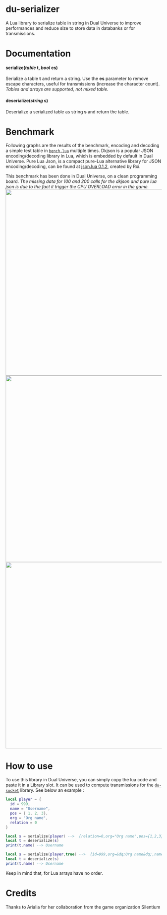 <!-- Introduction -->
# du-serializer
A Lua library to serialize table in string in Dual Universe to improve performances and reduce size to store data in databanks or for transmissions.

<!--List of methods and explanation -->
# Documentation
#### serialize(*table* t, *bool* es)
Serialize a table **t** and return a string.
Use the **es** parameter to remove escape characters, useful for transmissions (increase the character count).
*Tables and arrays are supported, not mixed table.*

#### deserialize(*string* s)
Deserialize a serialized table as string **s** and return the table.


<!--Warnings concerning use -->
# Benchmark
Following graphs are the results of the benchmark, encoding and decoding a simple test table in [`bench.lua`](bench/bench.lua) multiple times.
Dkjson is a popular JSON encoding/decoding library in Lua, which is embedded by default in Dual Universe.
Pure Lua Json, is a compact pure-Lua alternative library for JSON encoding/decoding, can be found at [json.lua 0.1.2](https://github.com/rxi/json.lua), created by Rxi.

This benchmark has been done in Dual Universe, on a clean programming board.
*The missing data for 100 and 200 calls for the dkjson and pure lua json is due to the fact it trigger the CPU OVERLOAD error in the game.*
<img src="https://github.com/EliasVilld/du-serializer/blob/main/bench/encode.PNG" width="600">
<img src="https://github.com/EliasVilld/du-serializer/blob/main/bench/decode.PNG" width="600">
<img src="https://github.com/EliasVilld/du-serializer/blob/main/bench/data_size.PNG" width="600">


<!-- How to use -->
# How to use
To use this library in Dual Universe, you can simply copy the lua code and paste it in a Library slot. It can be used to compute transmissions for the [`du-socket`](https://github.com/EliasVilld/du-socket) library. See below an example :
```lua
local player = {
  id = 999,
  name = "Username",
  pos = { 1, 2, 3},
  org = "Org name",
  relation = 0
}

local s = serialize(player) -->  {relation=0,org="Org name",pos={1,2,3},id=999,name="Username"}
local t = deserialize(s)
print(t.name) --> Username

local s = serialize(player,true) -->  {id=999,org=&dq;Org name&dq;,name=&dq;Username&dq;,relation=0,pos={1,2,3}}
local t = deserialize(s)
print(t.name) --> Username
```
Keep in mind that, for Lua arrays have no order. 

<!-- Explain how to use -->
# Credits
Thanks to Arialia for her collaboration from the game organization Silentium
